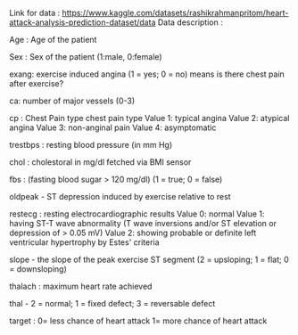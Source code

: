 Link for data : https://www.kaggle.com/datasets/rashikrahmanpritom/heart-attack-analysis-prediction-dataset/data Data description :

Age : Age of the patient

Sex : Sex of the patient (1:male, 0:female)

exang: exercise induced angina (1 = yes; 0 = no) means is there chest pain after exercise?

ca: number of major vessels (0-3)

cp : Chest Pain type chest pain type Value 1: typical angina Value 2: atypical angina Value 3: non-anginal pain Value 4: asymptomatic

trestbps : resting blood pressure (in mm Hg)

chol : cholestoral in mg/dl fetched via BMI sensor

fbs : (fasting blood sugar > 120 mg/dl) (1 = true; 0 = false)

oldpeak - ST depression induced by exercise relative to rest

restecg : resting electrocardiographic results Value 0: normal Value 1: having ST-T wave abnormality (T wave inversions and/or ST elevation or depression of > 0.05 mV) Value 2: showing probable or definite left ventricular hypertrophy by Estes' criteria

slope - the slope of the peak exercise ST segment (2 = upsloping; 1 = flat; 0 = downsloping)

thalach : maximum heart rate achieved

thal - 2 = normal; 1 = fixed defect; 3 = reversable defect

target : 0= less chance of heart attack 1= more chance of heart attack
